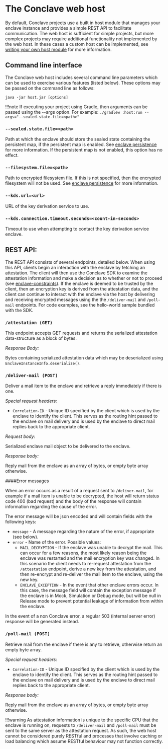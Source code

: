 # The Conclave web host
By default, Conclave projects use a built in host module that manages your enclave instance and provides a simple REST API to facilitate communication. The web host is sufficient for simple projects, but more complex projects may require additional functionality not implemented by the web host. In these cases a custom host can be implemented, see [writing your own host module](writing-your-own-enclave-host.md) for more information.

## Command line interface
The Conclave web host includes several command line parameters which can be used to exercise various features (listed below). These options may be passed on the command line as follows:

`java -jar host.jar [options]`

!!!note
    If executing your project using Gradle, then arguments can be passed using the --args option. For example: `./gradlew :host:run --args="--sealed-state-file=<path>"`

### `--sealed.state.file=<path>`
Path at which the enclave should store the sealed state containing the persistent map, if the persistent map is enabled. See [enclave persistence](persistence.md) for more information. If the persistent map is not enabled, this option has no effect.

### `--filesystem.file=<path>`
Path to encrypted filesystem file. If this is not specified, then the encrypted filesystem will not be used. See [enclave persistence](persistence.md) for more information.

### `--kds.url=<url>`
URL of the key derivation service to use.

### `--kds.connection.timeout.seconds=<count-in-seconds>`
Timeout to use when attempting to contact the key derivation service enclave.

## REST API:
The REST API consists of several endpoints, detailed below. When using this API, clients begin an interaction with the enclave by fetching an attestation. The client will then use the Conclave SDK to examine the attestation information and make a decision as to whether or not to proceed (see [enclave-constraints](writing-hello-world.md#constraints)). If the enclave is deemed to be trusted by the client, then an encryption key is derived from the attestation data, and the client can continue to interact with the enclave via the host by delivering and receiving encrypted messages using the the `/deliver-mail` and `/poll-mail` endpoints. For code examples, see the hello-world sample bundled with the SDK.

### `/attestation (GET)`
This endpoint accepts GET requests and returns the serialized attestation data-structure as a block of bytes.

*Response Body:*

Bytes containing serialized attestation data which may be deserialized using `EnclaveInstanceInfo.deserialize()`.

### `/deliver-mail (POST)`
Deliver a mail item to the enclave and retrieve a reply immediately if there is one.

*Special request headers:*

- `Correlation-ID` - Unique ID specified by the client which is used by the enclave to identify the client. This serves as the routing hint passed to the enclave on mail delivery and is used by the enclave to direct mail replies back to the appropriate client.

*Request body:*

Serialized enclave mail object to be delivered to the enclave.

*Response body:*

Reply mail from the enclave as an array of bytes, or empty byte array otherwise.

####Error messages

When an error occurs as a result of a request sent to `/deliver-mail`, for example if a mail item is unable to be decrypted, the host will return status code 400 (bad request) and the body of the response will contain information regarding the cause of the error.

The error message will be json encoded and will contain fields with the following keys:

- `message` - A message regarding the nature of the error, if appropriate (see below).
- `error` - Name of the error. Possible values:
    - `MAIL_DECRYPTION` - If the enclave was unable to decrypt the mail. This can occur for a few reasons, the most likely reason being the enclave was restarted and the mail encryption key was changed. In this scenario the client needs to re-request attestation from the `/attestation` endpoint, derive a new key from the attestation, and then re-encrypt and re-deliver the mail item to the enclave, using the new key.
    - `ENCLAVE_EXCEPTION` - In the event that other enclave errors occur. In this case, the message field will contain the exception message if the enclave is in Mock, Simulation or Debug mode, but will be null in Release mode to prevent potential leakage of information from within the enclave.

In the event of a non Conclave error, a regular 503 (internal server error) response will be generated instead.

### `/poll-mail (POST)`
Retrieve mail from the enclave if there is any to retrieve, otherwise return an empty byte array.

*Special request headers:*

- `Correlation-ID` - Unique ID specified by the client which is used by the enclave to identify the client. This serves as the routing hint passed to the enclave on mail delivery and is used by the enclave to direct mail replies back to the appropriate client.

*Response body:*

Reply mail from the enclave as an array of bytes, or empty byte array otherwise.

!!!warning
    As attestation information is unique to the specific CPU that the enclave is running on, requests to `/deliver-mail` and `/poll-mail` must be sent to the same server as the attestation request. As such, the web host cannot be considered purely RESTful and processes that involve caching or load balancing which assume RESTful behaviour may not function correctly.
